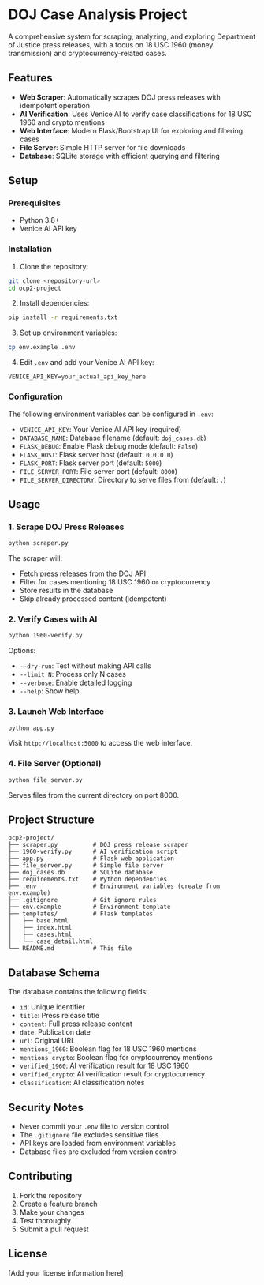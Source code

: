 # DOJ Case Analysis Project

A comprehensive system for scraping, analyzing, and exploring Department of Justice press releases, with a focus on 18 USC 1960 (money transmission) and cryptocurrency-related cases.

## Features

- **Web Scraper**: Automatically scrapes DOJ press releases with idempotent operation
- **AI Verification**: Uses Venice AI to verify case classifications for 18 USC 1960 and crypto mentions
- **Web Interface**: Modern Flask/Bootstrap UI for exploring and filtering cases
- **File Server**: Simple HTTP server for file downloads
- **Database**: SQLite storage with efficient querying and filtering

## Setup

### Prerequisites

- Python 3.8+
- Venice AI API key

### Installation

1. Clone the repository:
```bash
git clone <repository-url>
cd ocp2-project
```

2. Install dependencies:
```bash
pip install -r requirements.txt
```

3. Set up environment variables:
```bash
cp env.example .env
```

4. Edit `.env` and add your Venice AI API key:
```
VENICE_API_KEY=your_actual_api_key_here
```

### Configuration

The following environment variables can be configured in `.env`:

- `VENICE_API_KEY`: Your Venice AI API key (required)
- `DATABASE_NAME`: Database filename (default: `doj_cases.db`)
- `FLASK_DEBUG`: Enable Flask debug mode (default: `False`)
- `FLASK_HOST`: Flask server host (default: `0.0.0.0`)
- `FLASK_PORT`: Flask server port (default: `5000`)
- `FILE_SERVER_PORT`: File server port (default: `8000`)
- `FILE_SERVER_DIRECTORY`: Directory to serve files from (default: `.`)

## Usage

### 1. Scrape DOJ Press Releases

```bash
python scraper.py
```

The scraper will:
- Fetch press releases from the DOJ API
- Filter for cases mentioning 18 USC 1960 or cryptocurrency
- Store results in the database
- Skip already processed content (idempotent)

### 2. Verify Cases with AI

```bash
python 1960-verify.py
```

Options:
- `--dry-run`: Test without making API calls
- `--limit N`: Process only N cases
- `--verbose`: Enable detailed logging
- `--help`: Show help

### 3. Launch Web Interface

```bash
python app.py
```

Visit `http://localhost:5000` to access the web interface.

### 4. File Server (Optional)

```bash
python file_server.py
```

Serves files from the current directory on port 8000.

## Project Structure

```
ocp2-project/
├── scraper.py          # DOJ press release scraper
├── 1960-verify.py      # AI verification script
├── app.py              # Flask web application
├── file_server.py      # Simple file server
├── doj_cases.db        # SQLite database
├── requirements.txt    # Python dependencies
├── .env                # Environment variables (create from env.example)
├── .gitignore          # Git ignore rules
├── env.example         # Environment template
├── templates/          # Flask templates
│   ├── base.html
│   ├── index.html
│   ├── cases.html
│   └── case_detail.html
└── README.md           # This file
```

## Database Schema

The database contains the following fields:
- `id`: Unique identifier
- `title`: Press release title
- `content`: Full press release content
- `date`: Publication date
- `url`: Original URL
- `mentions_1960`: Boolean flag for 18 USC 1960 mentions
- `mentions_crypto`: Boolean flag for cryptocurrency mentions
- `verified_1960`: AI verification result for 18 USC 1960
- `verified_crypto`: AI verification result for cryptocurrency
- `classification`: AI classification notes

## Security Notes

- Never commit your `.env` file to version control
- The `.gitignore` file excludes sensitive files
- API keys are loaded from environment variables
- Database files are excluded from version control

## Contributing

1. Fork the repository
2. Create a feature branch
3. Make your changes
4. Test thoroughly
5. Submit a pull request

## License

[Add your license information here] 